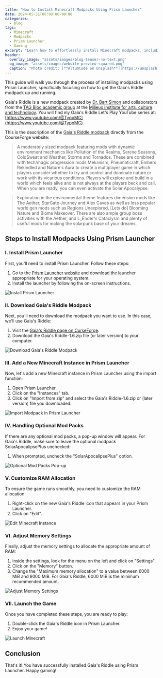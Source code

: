 ```yaml
---
title: "How to Install Minecraft Modpacks Using Prism Launcher"
date: 2024-05-31T00:00:00-00:00
categories:
  - blog
tags:
  - Minecraft
  - Modpacks
  - Prism Launcher
  - Gaming
excerpt: "Learn how to effortlessly install Minecraft modpacks, including Gaia's Riddle, using Prism Launcher with this step-by-step guide."
header:
  overlay_image: "assets/images/blog-teaser-no-text.png"
  og_image: "assets/images/website-preview-squared.png"
  caption: "Photo credit: [**AltumCode on Unsplash**](https://unsplash.com/@altumcode?utm_source=unsplash&utm_medium=referral&utm_content=creditCopyText)"
---
```


This guide will walk you through the process of installing modpacks using Prism Launcher, specifically focusing on how to get the Gaia's Riddle modpack up and running.

Gaia's Riddle is a new modpack created by [Dr. Bart Simon](https://www.curseforge.com/members/bartssimon/projects) and collaborators from the [TAG Bloc academic group](https://tag.hexagram.ca/) at the [Milieux institute for arts, culture and technology](https://milieux.concordia.ca/). You will find my Gaia's Riddle Let's Play YouTube series at: [https://www.youtube.com/@TypoMC](https://www.youtube.com/@TypoMC).

This is the description of the [Gaia's Riddle modpack](https://www.curseforge.com/minecraft/modpacks/gaias-riddle) directly from the CourseForge website:


>A moderately sized modpack featuring mods with dynamic environment mechanics like Pollution of the Realms, Serene Seasons, ColdSweat and Weather, Storms and Tornados.  These are combined with tech/magic progression mods Mekanism, Pneumaticraft, Embers Rekindled and Nature's Aura to create a multiplayer game in which players consider whether to try and control and dominate nature or work with its vicarious conditions. Players will explore and build in a world which feels alive and is not always at the players beck and call. When you are ready, you can even activate the Solar Apocalypse.

>Exploration in the environmental theme features dimension mods like The Aether, StarGate Journey and Alex Caves as well as less popular world gen mods such as Regions Unexplored, [Lets do] Blooming Nature and Biome Makeover. There are also ample group boss activities with the Aether, and L_Ender's Cataclysm and plenty of useful mods for making the solarpunk base of your dreams.

## Steps to Install Modpacks Using Prism Launcher

### I. Install Prism Launcher

First, you'll need to install Prism Launcher. Follow these steps:

1. Go to the [Prism Launcher website](https://prismlauncher.org/) and download the launcher appropriate for your operating system.
2. Install the launcher by following the on-screen instructions.

![Install Prism Launcher](/assets/images/install-prism-launcher.png)

### II. Download Gaia's Riddle Modpack

Next, you'll need to download the modpack you want to use. In this case, we'll use Gaia's Riddle:

1. Visit the [Gaia's Riddle page on CurseForge](https://www.curseforge.com/minecraft/modpacks/gaias-riddle).
2. Download the Gaia's Riddle-1.6.zip file (or later version) to your computer.

![Download Gaia's Riddle Modpack](/assets/images/download-gaias-riddle.png)

### III. Add a New Minecraft Instance in Prism Launcher

Now, let's add a new Minecraft instance in Prism Launcher using the import function:

1. Open Prism Launcher.
2. Click on the "Instances" tab.
3. Click on "Import from zip" and select the Gaia's Riddle-1.6.zip or (later version) file you downloaded.

![Import Modpack in Prism Launcher](/assets/images/import-modpack.png)

### IV. Handling Optional Mod Packs

If there are any optional mod packs, a pop-up window will appear. For Gaia's Riddle, make sure to leave the optional modpack SolarApocalipsePlus unchecked:

1. When prompted, uncheck the "SolarApocalipsePlus" option.

![Optional Mod Packs Pop-up](/assets/images/optional-mod-packs.png)

### V. Customize RAM Allocation

To ensure the game runs smoothly, you need to customize the RAM allocation:

1. Right-click on the new Gaia's Riddle icon that appears in your Prism Launcher.
2. Click on "Edit".

![Edit Minecraft Instance](/assets/images/edit-mc-instance.png)

### VI. Adjust Memory Settings

Finally, adjust the memory settings to allocate the appropriate amount of RAM:

1. Inside the settings, look for the menu on the left and click on "Settings".
2. Click on the "Memory" button.
3. Change the "Maximum memory allocation" to a value between 6000 MiB and 9000 MiB. For Gaia's Riddle, 6000 MiB is the minimum recommended amount.

![Adjust Memory Settings](/assets/images/adjust-memory-settings.png)

### VII. Launch the Game

Once you have completed these steps, you are ready to play:

1. Double-click the Gaia's Riddle icon in Prism Launcher.
2. Enjoy your game!

![Launch Minecraft](/assets/images/welcome-to-gaias-riddle.png)

## Conclusion

That's it! You have successfully installed Gaia's Riddle using Prism Launcher. Happy gaming!
